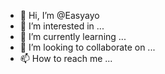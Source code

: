 - 👋 Hi, I’m @Easyayo
- 👀 I’m interested in ...
- 🌱 I’m currently learning ...
- 💞️ I’m looking to collaborate on ...
- 📫 How to reach me ...

<!---
Easyayo/Easyayo is a ✨ special ✨ repository because its `README.md` (this file) appears on your GitHub profile.
You can click the Preview link to take a look at your changes.
--->
